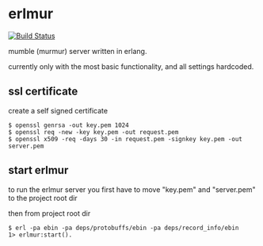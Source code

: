 # erlmur

[![Build Status](https://travis-ci.org/freke/erlmur.png?branch=master)](https://travis-ci.org/freke/erlmur)

mumble (murmur) server written in erlang.

currently only with the most basic functionality, and all settings hardcoded.


## ssl certificate

create a self signed certificate


	$ openssl genrsa -out key.pem 1024
	$ openssl req -new -key key.pem -out request.pem
	$ openssl x509 -req -days 30 -in request.pem -signkey key.pem -out server.pem

## start erlmur

to run the erlmur server you first have to move "key.pem" and "server.pem" to the project root dir

then from project root dir

	$ erl -pa ebin -pa deps/protobuffs/ebin -pa deps/record_info/ebin
	1> erlmur:start().
